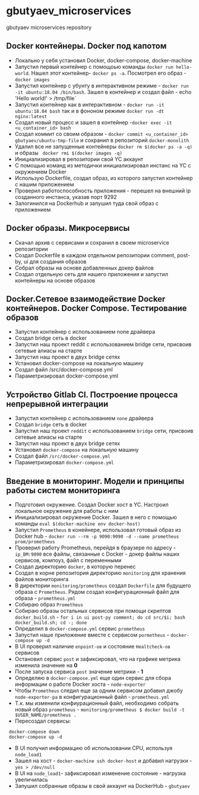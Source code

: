 # gbutyaev_microservices
gbutyaev microservices repository



## Docker контейнеры. Docker под капотом 

- Локально у себя установил Docker, docker-compose, docker-machine
- Запустил первый контейнер с помощоью команды `docker run hello-world`. Нашел этот контейнер- `docker ps -a`. Посмотрел его образ - `docker images`
- Запустил контейнер с убунту в интерактивном режиме - `docker run -it ubuntu:18.04 /bin/bash`. Зашел в контейнер и создал файл - echo 'Hello world!' > /tmp/file`
- Запустил контейнер как в интерактивном - `docker run -it ubuntu:18.04 bash` так и в фононом режиме `docker run -dt nginx:latest`
- Создал новый процесс и зашел в контейнер  -`docker exec -it <u_container_id> bash`
- Создал коммит со своим образом - `docker commit <u_container_id> gbutyaev/ubuntu-tmp-file` и сохранил в репозиторий `docker-monolith`
- Удалил все не запущенные контейнеры `docker rm $(docker ps -a -q)` и образы ` docker rmi $(docker images -q)`
- Инициализировал в репозитории свой YC аккаунт
- С помощью команд из методички инициализировал инстанс на YC с окружением Docker
- Использую Dockerfile, создал образ, из которого запустил контейнер с нашим приложением
- Проверил работоспособность приложения - перешел на внешний ip созданного инстанса, указав порт 9292
- Залогинился на Dockerhub и запушил туда свой образ с приложением


## Docker образы. Микросервисы

- Скачал архив с сервисами и сохранил в своем microservice репозитории
- Создал Dockerfile в каждом отдельном репозитории comment, post-by, ui для создания образов
- Собрал образы на основе добавленных докер файлов
- Создал отдельную сеть для нашего приложения и запустил контейнеры на основе образов


## Docker.Сетевое взаимодействие Docker контейнеров. Docker Compose. Тестирование образов 

- Запустил контейнер с использованием none драйвера
- Создал bridge сеть в docker
- Запустил наш проект reddit с использованием bridge сети, присвоив сетевые алиасы на старте
- Запустил наш проект в двух bridge сетях
- Установил docker-compose на локальную машину
- Создал файл /src/docker-compose.yml
- Параметризировал docker-compose.yml
 
 
## Устройство Gitlab CI. Построение процесса непрерывной интеграции 

- Запустил контейнер с использованием `none` драйвера
- Создал `bridge` сеть в docker
- Запустил наш проект `reddit` с использованием `bridge` сети, присвоив сетевые алиасы на старте
- Запустил наш проект в двух bridge сетях
- Установил `docker-compose` на локальную машину
- Создал файл `/src/docker-compose.yml`
- Параметризировал `docker-compose.yml`

## Введение в мониторинг. Модели и принципы работы систем мониторинга

- Подготовил окружение. Создал Docker хост в YC. Настроил локальное окружение для работы с ним
- Инициализировал окружение Docker. Зашел в него с помощью команды `eval $(docker-machine env docker-host)`
- Запустил `Prometheus` в конейнере, использовал готовый образ из Docker hub - `docker run --rm -p 9090:9090 -d --name prometheus prom/prometheus`
- Проверил работу Prometheus, перейдя в браузере по адресу - `ip_ВМ:9090` все файлы, связанные с Docker - докер файлы наших сервисов, компоуз, файл с переменными
- Создал директорию `docker`, в которую перенес 
- Создал в корне репозитория директорию `monitoring` для хранения файлов мониторинга
- В директории `monitoring/prometheus` создал `Dockerfile` для будущего образа с `Prometheus`. Рядом создал конфигурационный файл для образа - `prometheus.yml`
- Cобираю образ `Prometheus`
- Собираю образы остальных сервисов при помощи скриптов `docker_build.sh` - `for i in ui post-py comment; do cd src/$i; bash docker_build.sh; cd -; done`
- Определил в  `docker-compose.yml` сервис `prometheus`
- Запустил наше приложение вместе с сервисом `pormetheus` - `docker-compose up -d`
- В UI проверил наличие `enpoint-ов` и состояние `Healtcheck-ов` сервисов
- Остановил сервис `post` и зафиксировал, что на графике метрика изменила значение на **0**
- После запуска сервиса `post` значение метрики - **1**
- Определяю в `docker-compose.yml` еще один сервис для сбора информации о работе Docker хоста - `node-exporter`
- Чтобы `Prometheus` следил еще за одним сервисом добавил джобу `node-exporter-ра` в конфигурационный файл - `prometheus.yml`
- Т.к. мы изменили конфиурационный файл, необходимо собрать новый образ `prometheus` - `monitoring/prometheus $ docker build -t $USER_NAME/prometheus .`
- Пересоздал сервисы: 
```
 docker-compose down
 docker-compose up -d
```
- В UI получил информацию об использовании CPU, используя `node_load1`
- Зашел на хост - `docker-machine ssh docker-host` и добавил нагрузки - `yes > /dev/null`
- В UI на `node_load1`- зафиксировал изменение состояние - нагрузка увеличилась 
- Запушил собранные образы в свой аккаунт на DockerHub - `gbutyaev`